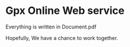 # Gpx Online Web service

Everything is written in Document.pdf

Hopefully, We have a chance to work together.
